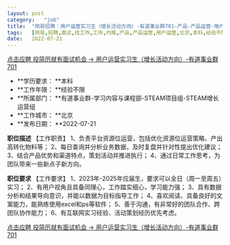 ```yaml
---
layout:	post
category:	"job"
title:	"网易招聘：用户运营实习生（增长活动方向）-有道事业群701-产品-产品运营-用户运营-北京本科经验不限"
tags:	[网易,招聘,面试,找工作,工作,内推,产品,产品运营,用户运营,北京,本科,经验不限]
date:	2022-07-21
---
```


[点击应聘 投简历就有面试机会 -> 用户运营实习生（增长活动方向）-有道事业群701](http://mobile.bole.netease.com/bole/boleDetail?id=41731&employeeId=346f03c3cda5f04c&key=all)



- **学历要求： **本科
- **工作年限： **经验不限
- **所属部门： **有道事业群-学习内容与课程部-STEAM项目组-STEAM增长运营组
- **工作城市： **北京
- **发布日期： **2022-07-21



**职位描述**
【工作职责】 
1、负责平台资源位运营，包括优化资源位运营策略、产出高转化物料等；
2、每日查询并分析业务数据，及时复盘并针对性提出优化建议；
3、结合产品优势和渠道特点，策划活动并推进执行；
4、通过日常工作思考，为团队带来一些新点子新方向。



**职位要求**
【工作要求】
1、2023年-2025年应届生，要求可以全日（周一至周五）实习；
2、有用户视角且具备同理心，工作踏实细心，学习能力强；
3、具有数据分析和结果导向意识，并能以数据为目标指导工作；
4、喜欢阅读、具备良好的文案能力，能熟练使用excel和ps等软件；
5、善于沟通，有非常好的团队合作、跨团队协作能力；
6、有互联网实习经验、活动策划经历优先考虑。



[点击应聘 投简历就有面试机会 -> 用户运营实习生（增长活动方向）-有道事业群701](http://mobile.bole.netease.com/bole/boleDetail?id=41731&employeeId=346f03c3cda5f04c&key=all)